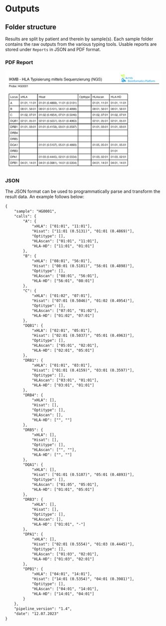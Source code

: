 # Outputs 

## Folder structure

Results are split by patient and therein by sample(s). Each sample folder contains the raw outputs from the various typing tools. Usable reports are stored under `Reports` in JSON and PDF format. 

### PDF Report

![](../images/report_example.png)

### JSON

The JSON format can be used to programmatically parse and transform the result data. An example follows below:

```
{
	"sample": "HG0001",
	"calls": {
		"A": {
			"xHLA": ["01:01", "11:01"],
			"Hisat": ["11:01 (0.5131)", "01:01 (0.4869)"],
			"Optitype": [],
			"HLAscan": ["01:01", "11:01"],
			"HLA-HD": ["11:01", "01:01"]
		},
		"B": {
			"xHLA": ["08:01", "56:01"],
			"Hisat": ["08:01 (0.5101)", "56:01 (0.4898)"],
			"Optitype": [],
			"HLAscan": ["08:01", "56:01"],
			"HLA-HD": ["56:01", "08:01"]
		},
		"C": {
			"xHLA": ["01:02", "07:01"],
			"Hisat": ["07:01 (0.5046)", "01:02 (0.4954)"],
			"Optitype": [],
			"HLAscan": ["07:01", "01:02"],
			"HLA-HD": ["01:02", "07:01"]
		},
		"DQB1": {
			"xHLA": ["02:01", "05:01"],
			"Hisat": ["02:01 (0.5037)", "05:01 (0.4963)"],
			"Optitype": [],
			"HLAscan": ["05:01", "02:01"],
			"HLA-HD": ["02:01", "05:01"]
		},
		"DRB1": {
			"xHLA": ["01:01", "03:01"],
			"Hisat": ["01:01 (0.4159)", "03:01 (0.3597)"],
			"Optitype": [],
			"HLAscan": ["03:01", "01:01"],
			"HLA-HD": ["03:01", "01:01"]
		},
		"DRB4": {
			"xHLA": [],
			"Hisat": [],
			"Optitype": [],
			"HLAscan": [],
			"HLA-HD": ["", ""]
		},
		"DRB5": {
			"xHLA": [],
			"Hisat": [],
			"Optitype": [],
			"HLAscan": ["", ""],
			"HLA-HD": ["", ""]
		},
		"DQA1": {
			"xHLA": [],
			"Hisat": ["01:01 (0.5107)", "05:01 (0.4893)"],
			"Optitype": [],
			"HLAscan": ["01:05", "05:01"],
			"HLA-HD": ["01:01", "05:01"]
		},
		"DRB3": {
			"xHLA": [],
			"Hisat": [],
			"Optitype": [],
			"HLAscan": [],
			"HLA-HD": ["01:01", "-"]
		},
		"DPA1": {
			"xHLA": [],
			"Hisat": ["02:01 (0.5554)", "01:03 (0.4445)"],
			"Optitype": [],
			"HLAscan": ["01:03", "02:01"],
			"HLA-HD": ["01:03", "02:01"]
		},
		"DPB1": {
			"xHLA": ["04:01", "14:01"],
			"Hisat": ["14:01 (0.5354)", "04:01 (0.3981)"],
			"Optitype": [],
			"HLAscan": ["04:01", "14:01"],
			"HLA-HD": ["14:01", "04:01"]
		}
	},
	"pipeline_version": "1.4",
	"date": "12.07.2023"
}

```